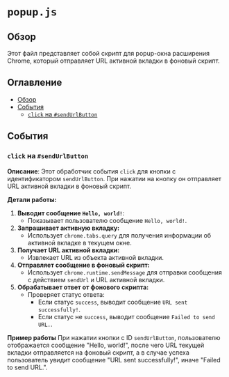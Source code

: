 # `popup.js`

## Обзор

Этот файл представляет собой скрипт для popup-окна расширения Chrome, который отправляет URL активной вкладки в фоновый скрипт.

## Оглавление

- [Обзор](#обзор)
- [События](#события)
    - [`click` на `#sendUrlButton`](#click-на-sendurlbutton)

## События

### `click` на `#sendUrlButton`

**Описание**:
Этот обработчик события `click` для кнопки с идентификатором `sendUrlButton`. При нажатии на кнопку он отправляет URL активной вкладки в фоновый скрипт.

**Детали работы:**

1.  **Выводит сообщение `Hello, world!`**:
    -   Показывает пользователю сообщение `Hello, world!`.
2.  **Запрашивает активную вкладку:**
    -   Использует `chrome.tabs.query` для получения информации об активной вкладке в текущем окне.
3.  **Получает URL активной вкладки:**
    -   Извлекает URL из объекта активной вкладки.
4.  **Отправляет сообщение в фоновый скрипт:**
    -   Использует `chrome.runtime.sendMessage` для отправки сообщения с действием `sendUrl` и URL активной вкладки.
5.  **Обрабатывает ответ от фонового скрипта:**
    -   Проверяет статус ответа:
        -   Если статус `success`, выводит сообщение `URL sent successfully!`.
        -   Если статус не `success`, выводит сообщение `Failed to send URL.`.

**Пример работы**
При нажатии кнопки с ID `sendUrlButton`, пользователю отображается сообщение "Hello, world!", после чего URL текущей вкладки отправляется на фоновый скрипт, а в случае успеха пользователь увидит сообщение "URL sent successfully!", иначе "Failed to send URL.".